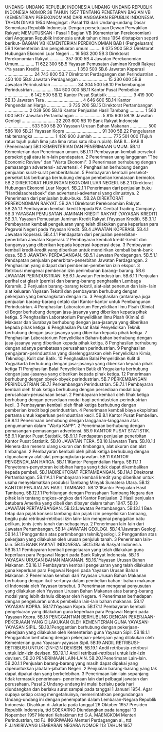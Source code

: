  UNDANG-UNDANG REPUBLIK INDONESIA UNDANG-UNDANG REPUBLIK INDONESIA NOMOR 38 TAHUN 1957 TENTANG PENETAPAN BAGIAN VB (KEMENTRIAN PEREKONOMIAN) DARI ANGGARAN REPUBLIK INDONESIA TAHUN DINAS 1954
Mengingat :
 Pasal 113 dari Undang-undang Dasar Sementara Republik Indonesia. Dengan persetujuan Dewan Perwakilan Rakyat;
MEMUTUSKAN :
Pasal 1
Bagian VB (Kementerian Perekonomian) dari Anggaran Republik Indonesia untuk tahun dinas 1954 ditetapkan seperti berikut- BAGIAN VB KEMENTERIAN PEREKONOMIAN BAB I (Pengeluaran) 5B.1 Kementerian dan pengeluaran umum ......... 8 075 900 5B.2 Direktorat Hubungan Ekonomi Luar Negeri ... 16 563 200 5B.3 Direktorat Perekonomian Rakyat ............ 357 000 5B.4 Jawatan Perekonomian Umum............. 11 622 300 5B.5 Yayasan Pemusatan Jaminan Kredit Rakyat (Ya yasan Kredit) ............................. 1 350 500 5B.6 Jawatan Koperasi ....................... 24 743 800 5B.7 Direktorat Perdagangan dan Perindustrian .. 450 100 5B.8 Jawatan Perdagangan ....................... 15 330 600 5B.9 Jawatan Perindustrian ..................... 34 304 500 5B.10 Perkembangan Perindustrian ................ 104 500 000 5B.11 Kantor Pusat Pembelian .................... 6 142 500 5B.12 Kantor Pusat Statistik .................... 9 419 300 5B.13 Jawatan Tera .............................. 4 646 600 5B.14 Kantor Pengendalian Harga ................. 3 735 200 5B.15 Direktorat Pertambangan ................... 2 039 500 5B.16 Kantor Penjualan Hasil Tambang ............ 1 563 000 5B.17 Jawatan Pertambangan ...................... 5 815 600 5B.18 Jawatan Geologi ........................... 22 203 600 5B 19 Bank Rakyat Indonesia ..................... 533 500 5B 20 Yayasan Urusan Bahan Makanan .............. 500 586 100 5B.21 Yayasan Kopra ............................. 91 300 5B.22 Pengeluaran tak tersangka ................. 1 426 900 Jumlah ................ 775 501 000 (Tujuh ratus tujuh puluh lima juta lima ratus satu ribu rupiah). BAB II… BAB II (Penerimaan) 5B.1 KEMENTERIAN DAN PENERIMAAN UMUM. 5B.1.1 Kementerian dan Penerimaan umum. 5B.I.1.1 Pembayaran kembali persekot-persekot gaji atau lain-lain pendapatan. 2 Penerimaan uang langganan "Tbe Economic Review" dan "Warta Ekonomi". 3 Penerimaan berhubung dengan pemasangan advertensi- advertensi. 4 Penghasilan berhubung dengan penjualan surat-surat pemberitahuan. 5 Pembayaran kembali persekot-persekot tak berbunga berhubung dengan pembelian kendaraan bermotor. 5B.2 DIREKTORAT HUBUNGAN EKONOMI LUAR NEGERI. 5B.2.1 Direktorat Hubungan Ekonomi Luar Negeri. 5B.2.1.1 Penerimaan dari penjualan buku "Handelsadresboek" dan advertensi-advertensi yang dimuatnya. 2 Penerimaan dari penjualan buku-buku. 5B.2A DIREKTORAT PEREKONOMIAN RAKYAT. 5B.2A.1 Direktorat Perekonomian Rakyat. 5B.2A.1.1 Pembayaran kembali kredit kepada NV. Central Trading Company. 5B.3 YAYASAN PEMUSATAN JAMINAN KREDIT RAKYAT (YAYASAN KREDIT) 5B.3.1. Yayasan Pemusatan Jaminan Kredit Rakyat (Yayasan Kredit). 5B.3.1.1 Pembayaran kembali pengeluaran yang telah dilakukan guna keperluan para Pegawai Negeri pada Yayasan Kredit. 5B.4 JAWATAN KOPERASI. 5B.4.1 Jawatan Koperasi. 5B.4.1.1 Pendapatan dari penjualan penerbitan-penerbitan Jawatan Koperasi. 2 Pembayaran kembali kredit-kredit dan bunganya yang diberikan kepada koperasi-koperasi desa. 3 Pembayaran kembali kredit-kredit yang diberikan untuk mendirikan kembali bank-bank desa. 5B.5 JAWATAN PERDAGANGAN. 5B.5.1 Jawatan Perdagangan. 5B.5.1.1 Pendapatan penjualan penerbitan-penerbitan Jawatan Perdagangan. 2 Penghasilan yang didapat dari pemberian-pemberian izin ekspor. 3 Retribusi mengenai pemberian izin penimbunan barang- barang. 5B.6 JAWATAN PERINDUSTRIAN. 5B.6.1 Jawatan Perindustrian. 5B.6.1.1 Penjualan perihal cat glasir (pernis) dan barang-barang penghasilan Lembaga Keramik. 2 Penjualan barang-barang tekstil, alat-alat penenun dan lain- lain alat keluaran Yayasan Tekstil dan pembayaran berhubung dengan pekerjaan yang bersangkutan dengan itu. 3 Penghasilan (antaranya juga penjualan barang-barang cetak) dari Kantor-kantor untuk Pembangunan Perindustrian. 4 Penghasilan Laboratorium Penyelidikan Ilmu Pisah (Kimia) di Bogor berhubung dengan jasa-jasanya yang diberikan kepada pihak ketiga. 5 Penghasilan Laboratorium Penyelidikan Ilmu Pisah (Kimia) di Makasar dan Surabaya berhubung dengan jasa-jasanya yang diberikan kepada pihak ketiga. 6 Penghasilan Pusat Balai Penyelidikan Teknik berhubung dengan jasa-jasanya yang diberikan kepada pihak ketiga. 7 Penghasilan Laboratorium Penyelidikan Bahan-bahan berhubung dengan jasa-jasanya yang diberikan kepada pihak ketiga. 8 Penghasilan berhubung dengan adanya pembatasan perusahaan perindustrian. 9 Penghasilan pengajaran-perindustrian yang diselenggarakan oleh Penyelidikan Kimia, Teknologi, Kulit dan Batik. 10 Penghasilan Balai Penyelidikan Kulit di Yogyakarta berhubung dengan jasa-jasanya yang diberikan kepada pihak ketiga 11 Penghasilan Balai Penyelidikan Batik di Yogyakarta berhubung dengan jasa-jasanya yang diberikan kepada pihak ketiga. 12 Penerimaan berhubung dengan obyek-obyek perindustrian. 5B.7 PERKEMBANGAN PERINDUSTRIAN 5B.7.1 Perkembangan Perindustrian. 5B.7.1.1 Pembayaran kembali oleh fihak ketiga berhubung dengan persediaan modal bagi perusahaan-perusahaan besar. 2 Pembayaran kembali oleh fihak ketiga berhubung dengan persediaan modal bagi perindustrian-perindustrian kecil. 3 Pembayaran kembali oleh fihak ketiga berhubung dengan pemberian kredit bagi perindustrian. 4 Penerimaan kembali biaya eksploitasi pertama untuk keperluan perindustrian kecil. 5B.8.1 Kantor Pusat Pembelian. 5B.8.1.1 Penerimaan berhubung dengan langganan-langganan atas pengumuman dalam "Warta KAPP". 2 Penerimaan berhubung dengan pemasangan-pemasangan advertensi. 5B.9 KANTOR PUSAT STATISTIK. 5B.9.1 Kantor Pusat Statistik. 5B.9.1.1 Pendapatan penjualan penerbitan Kantor Pusat Statistik. 5B.10 JAWATAN TERA. 5B.10.1Jawatan Tera. 5B.10.1.1 Menera dan menera ulang ukuran dan timbangan, alat ukuran dan alat timbangan. 2 Pembayaran kembali oleh pihak ketiga berhubung dengan digunakannya alat-alat pengangkutan jawatan. 5B.11 KANTOR PENGENDALIAN HARGA. 5B.11.1Kantor Pengendalian Harga. 5B.11.1.1 Penyetoran-penyetoran kelebihan harga yang tidak dapat dikembalikan kepada pembeli. 5B.11ADIREKTORAT PERTAMBANGAN. 5B.11A.1 Direktorat Pertambangan. 5B.11A.1.1 Pembayaran kembali kredit yang diberikan untuk usaha menyelamatkan produksi Tambang Minyak Sumatera Utara. 5B.12 KANTOR PENJUALAN HASIL TAMBANG. 5B.12.1Kantor Penjualan Hasil Tambang. 5B.12.1.1 Perhitungan dengan Perusahaan Tambang Negara dan pihak lain tentang ongkos-ongkos dari Kantor Penjualan. 2 Hasil penjualan batubara Amerika yang dibeli dan dibayar dalam tahun 1947. 5B.13 JAWATAN PERTAMBANGAN. 5B.13.1Jawatan Pertambangan. 5B.13.1.1 Bea tetap dan pajak konsesi tambang dan pajak izin penyelidikan tambang, begitu pula retribusi-retribusi izin lain- lain mengenai penggalian batu pelikan, jenis-jenis tanah dan sebagainya. 2 Penerimaan lain-lain dari Jawatan Pertambangan. 5B.14 JAWATAN GEOLOGI. 5B.14.1Jawatan Geologi. 5B.14.1.1 Penggantian atas pertimbangan teknik/geologi. 2 Penggantian atas pekerjaan yang dilakukan oleh urusan penjuluk tanah. 3 Penerimaan lain-lain. 5B.15 BANK RAKYAT INDONESIA. 5B.15.1Bank Rakyat Indonesia. 5B.15.1.1 Pembayaran kembali pengeluaran yang telah dilakukan guna keperluan para Pegawai Negeri pada Bank Rakyat Indonesia. 5B.16 YAYASAN URUSAN BAHAN MAKANAN. 5B.16.1Yayasan Urusan Bahan Makanan. 5B.16.1.1 Pembayaran kembali pengeluaran yang telah dilakukan guna keperluan para Pegawai Negeri pada Yayasan Urusan Bahan Makanan. 2 Penerimaan kembali dari Yayasan Urusan Bahan Makanan berhubung dengan ikut-sertanya dalam pembelian bahan- bahan makanan di Indonesia oleh Yayasan tersebut. 3 Penerimaan mengenai penyusutan yang dilakukan oleh Yayasan Urusan Bahan Makanan atas barang-barang modal yang lebih dahulu dibayar oleh Negara. 4 Penerimaan berhadapan dengan pengeluaran untuk pembelian lain-lain bahan makanan. 5B.17 YAYASAN KOPRA. 5B.17.1Yayasan Kopra. 5B.17.1.1 Pembayaran kembali pengeluaran yang dilakukan guna keperluan para Pegawai Negeri pada Yayasan Kopra. 5B.18 PENGGANTIAN BERHUBUNG DENGAN PEKERJAAN- PEKERJAAN YANG DILAKUKAN OLEH KEMENTERIAN GUNA YAYASAN-YAYASAN SIPIL. 5B.18.1Penggantian berhubung dengan pekerjaan-pekerjaan yang dilakukan oleh Kementerian guna Yayasan Sipil. 5B.18.1.1 Penggantian berhubung dengan pekerjaan-pekerjaan yang dilakukan oleh Kementerian guna Yayasan-yayasan Sipil. 5B.19 ANDIL RETRIBUSI-RETRIBUSI UNTUK IZIN-IZIN DEVISEN. 5B.19.1 Andil retribusip-retribusi untuk izin-izin devisen. 5B.19.1.1 Andil retribusi-retribusi untuk izin-izin devisen. 5B.20 PENERIMAAN LAIN-LAIN. 5B.20.1Penerimaan Lain-lain. 5B.20.1.1 Penjualan barang-barang yang masih dapat dipakai yang diperuntukkan jabatan-jabatan Negeri. 2 Penjualan barang-barang yang tak dapat dipakai dan yang berkelebihan. 3 Penerimaan lain-lain sepanjang tidak termasuk penerimaan- penerimaan lain dari pelbagai jawatan dan perusahaan.
Pasal 2
Undang-undang ini mulai berlaku pada hari diundangkan dan berlaku surut sampai pada tanggal 1 Januari 1954. Agar supaya setiap orang mengetahuinya, memerintahkan pengundangan Undang-undang ini dengan penempatan dalam Lembaran-Negara Republik Indonesia. Disahkan di Jakarta pada tanggal 26 Oktober 1957 Presiden Republik Indonesia, ttd SOEKARNO Diundangkan pada tanggal 13 Nopember 1957 Menteri Kehakiman ttd G.A. MAENGKOM Menteri Perindustrian, ttd FJ. INKIRIWANG Menteri Perdagangan ai., ttd F.J.INKIRIWANG LEMBARAN NEGARA NOMOR 113 TAHUN 1957